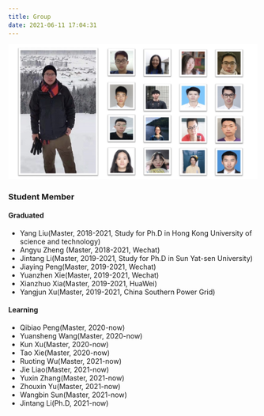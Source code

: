 ```yaml
---
title: Group
date: 2021-06-11 17:04:31
---
```


<!--![HZ](https://t12.baidu.com/it/u=510893777,1540266527&fm=173&s=E9800F9C5C041AC0662451E603007022&w=640&h=297&img.JPEG)-->

<div align=center>
<img src="/attaches/rs_group_1.jpg"/>
</div>

### Student Member
#### Graduated
* Yang Liu(Master, 2018-2021, Study for Ph.D in Hong Kong University of science and technology)
* Angyu Zheng (Master, 2018-2021, Wechat)
* Jintang Li(Master, 2019-2021, Study for Ph.D in Sun Yat-sen University)
* Jiaying Peng(Master, 2019-2021, Wechat)
* Yuanzhen Xie(Master, 2019-2021, Wechat)
* Xianzhuo Xia(Master, 2019-2021, HuaWei)
* Yangjun Xu(Master, 2019-2021, China Southern Power Grid)

#### Learning
* Qibiao Peng(Master, 2020-now)
* Yuansheng Wang(Master, 2020-now)
* Kun Xu(Master, 2020-now)
* Tao Xie(Master, 2020-now)
* Ruoting Wu(Master, 2021-now)
* Jie Liao(Master, 2021-now)
* Yuxin Zhang(Master, 2021-now)
* Zhouxin Yu(Master, 2021-now)
* Wangbin Sun(Master, 2021-now)
* Jintang Li(Ph.D, 2021-now)
